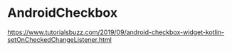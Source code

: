 # AndroidCheckbox
<a href="https://www.tutorialsbuzz.com/2019/09/android-checkbox-widget-kotlin-setOnCheckedChangeListener.html" rel="dofollow">https://www.tutorialsbuzz.com/2019/09/android-checkbox-widget-kotlin-setOnCheckedChangeListener.html</a>

